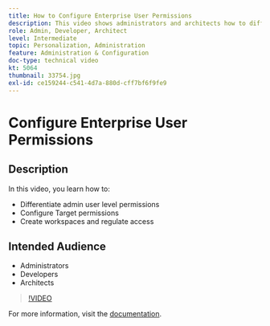 ```yaml
---
title: How to Configure Enterprise User Permissions
description: This video shows administrators and architects how to differentiate admin user level permissions, configure Target permissions, and create workspaces and regulate access.
role: Admin, Developer, Architect
level: Intermediate
topic: Personalization, Administration
feature: Administration & Configuration
doc-type: technical video
kt: 5064
thumbnail: 33754.jpg
exl-id: ce159244-c541-4d7a-880d-cff7bf6f9fe9
---
```

# Configure Enterprise User Permissions

## Description

In this video, you learn how to:

* Differentiate admin user level permissions
* Configure Target permissions
* Create workspaces and regulate access

## Intended Audience

* Administrators
* Developers
* Architects

>[!VIDEO](https://video.tv.adobe.com/v/33754/?quality=12)

For more information, visit the [documentation](https://docs.adobe.com/content/help/en/target/using/administer/administrating-target.html).

